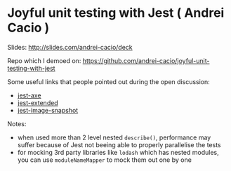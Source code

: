 # Joyful unit testing with Jest ( Andrei Cacio ) 

Slides: http://slides.com/andrei-cacio/deck

Repo which I demoed on: https://github.com/andrei-cacio/joyful-unit-testing-with-jest

Some useful links that people pointed out during the open discussion:
- [jest-axe](https://github.com/nickcolley/jest-axe)
- [jest-extended](https://github.com/jest-community/jest-extended)
- [jest-image-snapshot](https://github.com/americanexpress/jest-image-snapshot)

Notes:
- when used more than 2 level nested `describe()`, performance may suffer because of Jest not beeing able to properly parallelise the tests
- for mocking 3rd party libraries like `lodash` which has nested modules, you can use `moduleNameMapper` to mock them out one by one
